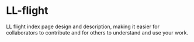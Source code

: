 # LL-flight
LL flight index page design and description, making it easier for collaborators to contribute and for others to understand and use your work. 
